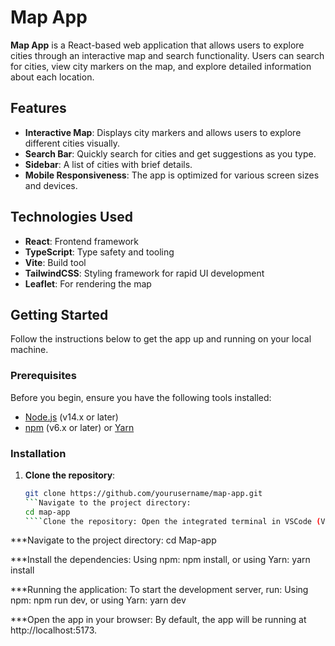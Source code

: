 # **Map App**

**Map App** is a React-based web application that allows users to explore cities through an interactive map and search functionality. Users can search for cities, view city markers on the map, and explore detailed information about each location.

## **Features**

- **Interactive Map**: Displays city markers and allows users to explore different cities visually.
- **Search Bar**: Quickly search for cities and get suggestions as you type.
- **Sidebar**: A list of cities with brief details.
- **Mobile Responsiveness**: The app is optimized for various screen sizes and devices.

## **Technologies Used**

- **React**: Frontend framework
- **TypeScript**: Type safety and tooling
- **Vite**: Build tool
- **TailwindCSS**: Styling framework for rapid UI development
- **Leaflet**: For rendering the map

## **Getting Started**

Follow the instructions below to get the app up and running on your local machine.

### **Prerequisites**

Before you begin, ensure you have the following tools installed:

- [Node.js](https://nodejs.org/) (v14.x or later)
- [npm](https://www.npmjs.com/) (v6.x or later) or [Yarn](https://yarnpkg.com/)

### **Installation**

1. **Clone the repository**:

   `````bash
   git clone https://github.com/yourusername/map-app.git
   ```Navigate to the project directory:
   cd map-app
   ````Clone the repository: Open the integrated terminal in VSCode (View > Terminal), then run the following command to clone the repository: git clone https://github.com/yourusername/map-app.git
   `````

\*\*\*Navigate to the project directory: cd Map-app

\*\*\*Install the dependencies: Using npm: npm install, or using Yarn: yarn install

\*\*\*Running the application: To start the development server, run: Using npm: npm run dev, or using Yarn: yarn dev

\*\*\*Open the app in your browser: By default, the app will be running at http://localhost:5173.

